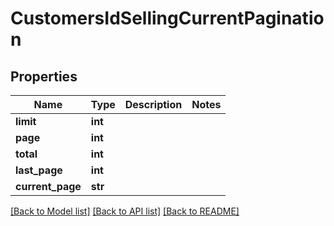 # CustomersIdSellingCurrentPagination

## Properties
Name | Type | Description | Notes
------------ | ------------- | ------------- | -------------
**limit** | **int** |  | 
**page** | **int** |  | 
**total** | **int** |  | 
**last_page** | **int** |  | 
**current_page** | **str** |  | 

[[Back to Model list]](../README.md#documentation-for-models) [[Back to API list]](../README.md#documentation-for-api-endpoints) [[Back to README]](../README.md)


